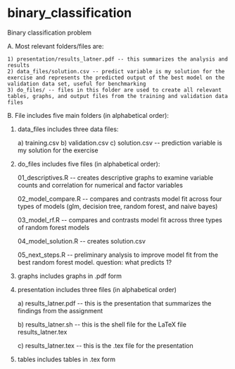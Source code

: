 # binary_classification
 Binary classification problem

A. Most relevant folders/files are:

    1) presentation/results_latner.pdf -- this summarizes the analysis and results
    2) data_files/solution.csv -- predict variable is my solution for the exercise and represents the predicted output of the best model on the validation data set, useful for benchmarking
    3) do_files/ -- files in this folder are used to create all relevant tables, graphs, and output files from the training and validation data files

B. File includes five main folders (in alphabetical order):

1) data_files includes three data files: 

    a) training.csv
    b) validation.csv
    c) solution.csv -- prediction variable is my solution for the exercise

2) do_files includes five files (in alphabetical order):
    
    01_descriptives.R -- creates descriptive graphs to examine variable counts and correlation for numerical and factor variables

    02_model_compare.R -- compares and contrasts model fit across four types of models (glm, decision tree, random forest, and naive bayes)

    03_model_rf.R -- compares and contrasts model fit across three types of random forest models

    04_model_solution.R -- creates solution.csv

    05_next_steps.R -- preliminary analysis to improve model fit from the best random forest model.  question: what predicts 1?

3) graphs includes graphs in .pdf form

4) presentation includes three files (in alphabetical order)

    a) results_latner.pdf -- this is the presentation that summarizes the findings from the assignment

    b) results_latner.sh -- this is the shell file for the LaTeX file results_latner.tex

    c) results_latner.tex -- this is the .tex file for the presentation

5) tables includes tables in .tex form

    